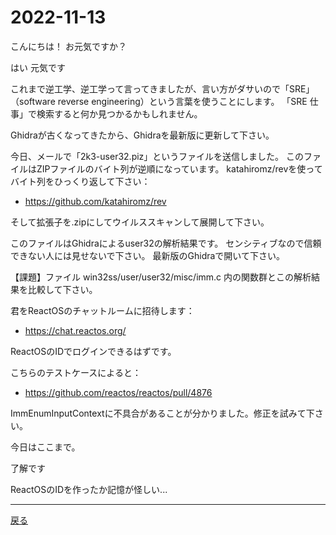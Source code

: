 # 2022-11-13

こんにちは！ お元気ですか？

はい
元気です

これまで逆工学、逆工学って言ってきましたが、言い方がダサいので「SRE」（software reverse engineering）という言葉を使うことにします。
「SRE 仕事」で検索すると何か見つかるかもしれません。

Ghidraが古くなってきたから、Ghidraを最新版に更新して下さい。

今日、メールで「2k3-user32.piz」というファイルを送信しました。
このファイルはZIPファイルのバイト列が逆順になっています。
katahiromz/revを使ってバイト列をひっくり返して下さい：

- https://github.com/katahiromz/rev

そして拡張子を.zipにしてウイルススキャンして展開して下さい。

このファイルはGhidraによるuser32の解析結果です。
センシティブなので信頼できない人には見せないで下さい。
最新版のGhidraで開いて下さい。

【課題】ファイル win32ss/user/user32/misc/imm.c 内の関数群とこの解析結果を比較して下さい。

君をReactOSのチャットルームに招待します：

- https://chat.reactos.org/

ReactOSのIDでログインできるはずです。

こちらのテストケースによると：

- https://github.com/reactos/reactos/pull/4876

ImmEnumInputContextに不具合があることが分かりました。修正を試みて下さい。

今日はここまで。

了解です

ReactOSのIDを作ったか記憶が怪しい...

---

[戻る](2022-11-06.md)
